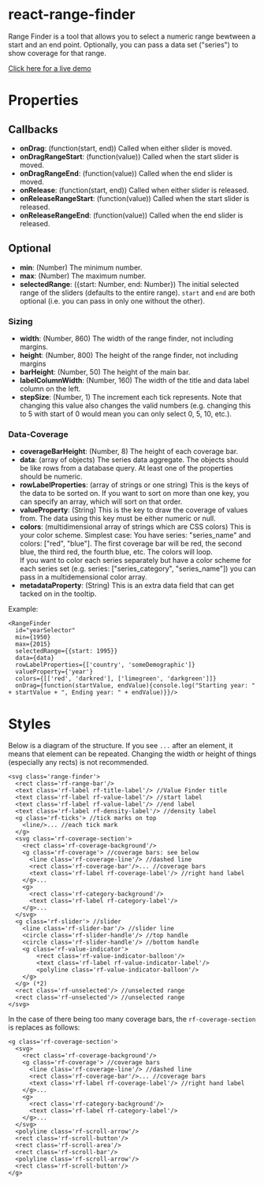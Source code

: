 react-range-finder
==================

Range Finder is a tool that allows you to select a numeric range bewtween a start and an end point. Optionally, you can pass a data set ("series") to show coverage for that range.

[Click here for a live demo](http://yeahbuthats.github.io/react-range-finder/)

Properties
==========

Callbacks
---------

* **onDrag**: (function(start, end)) Called when either slider is moved.
* **onDragRangeStart**: (function(value)) Called when the start slider is moved.
* **onDragRangeEnd**: (function(value)) Called when the end slider is moved.
* **onRelease**: (function(start, end)) Called when either slider is released.
* **onReleaseRangeStart**: (function(value)) Called when the start slider is released.
* **onReleaseRangeEnd**: (function(value)) Called when the end slider is released.

Optional
--------

* **min**: (Number) The minimum number.
* **max**: (Number) The maximum number.
* **selectedRange**: ({start: Number, end: Number}) The initial selected range of the sliders (defaults to the entire range). `start` and `end` are both optional (i.e. you can pass in only one without the other).

### Sizing ###

* **width**: (Number, 860) The width of the range finder, not including margins. 
* **height**: (Number, 800) The height of the range finder, not including margins
* **barHeight**: (Number, 50) The height of the main bar.
* **labelColumnWidth**: (Number, 160) The width of the title and data label column on the left.
* **stepSize**: (Number, 1) The increment each tick represents. Note that changing this value also changes the valid numbers (e.g. changing this to 5 with start of 0 would mean you can only select 0, 5, 10, etc.).

### Data-Coverage ###

* **coverageBarHeight**: (Number, 8) The height of each coverage bar.
* **data**: (array of objects) The series data aggregate. The objects should be like rows from a database query. At least one of the properties should be numeric.
* **rowLabelProperties**: (array of strings or one string) This is the keys of the data to be sorted on. If you want to sort on more than one key, you can specify an array, which will sort on that order.
* **valueProperty**: (String) This is the key to draw the coverage of values from. The data using this key must be either numeric or null.
* **colors**: (multidimensional array of strings which are CSS colors) This is your color scheme. Simplest case: You have series: "series_name" and colors: ["red", "blue"]. The first coverage bar will be red, the second blue, the third red, the fourth blue, etc. The colors will loop.  
If you want to color each series separately but have a color scheme for each series set (e.g. series: ["series_category", "series_name"]) you can pass in a multidemensional color array.
* **metadataProperty**: (String) This is an extra data field that can get tacked on in the tooltip.

Example:

    <RangeFinder 
      id="yearSelector"
      min={1950}
      max={2015}
      selectedRange={{start: 1995}}
      data={data}
      rowLabelProperties={['country', 'someDemographic']}
      valueProperty={'year'}
      colors={[['red', 'darkred'], ['limegreen', 'darkgreen']]}
      onDrag={function(startValue, endValue){console.log("Starting year: " + startValue + ", Ending year: " + endValue)}}/>

Styles
======

Below is a diagram of the structure. If you see `...` after an element, it means that element can be repeated. Changing the width or height of things (especially any rects) is not recommended.

    <svg class='range-finder'>
      <rect class='rf-range-bar'/>
      <text class='rf-label rf-title-label'/> //Value Finder title
      <text class='rf-label rf-value-label'/> //start label
      <text class='rf-label rf-value-label'/> //end label
      <text class='rf-label rf-density-label'/> //density label
      <g class='rf-ticks'> //tick marks on top
        <line/>... //each tick mark
      </g>
      <svg class='rf-coverage-section'>
        <rect class='rf-coverage-background'/>
        <g class='rf-coverage'> //coverage bars: see below
          <line class='rf-coverage-line'/> //dashed line
          <rect class='rf-coverage-bar'/>... //coverage bars
          <text class='rf-label rf-coverage-label'/> //right hand label
        </g>...
        <g>
          <rect class='rf-category-background'/>
          <text class='rf-label rf-category-label'/>
        </g>...
      </svg>
      <g class='rf-slider'> //slider
        <line class='rf-slider-bar'/> //slider line
        <circle class='rf-slider-handle'/> //top handle
        <circle class='rf-slider-handle'/> //bottom handle
        <g class='rf-value-indicator'>
            <rect class='rf-value-indicator-balloon'/>
            <text class='rf-label rf-value-indicator-label'/>
            <polyline class='rf-value-indicator-balloon'/>
        </g>
      </g> (*2)
      <rect class='rf-unselected'/> //unselected range
      <rect class='rf-unselected'/> //unselected range
    </svg>

In the case of there being too many coverage bars, the `rf-coverage-section` is replaces as follows:

    <g class='rf-coverage-section'>
      <svg>
        <rect class='rf-coverage-background'/>
        <g class='rf-coverage'> //coverage bars
          <line class='rf-coverage-line'/> //dashed line
          <rect class='rf-coverage-bar'/>... //coverage bars
          <text class='rf-label rf-coverage-label'/> //right hand label
        </g>...
        <g>
          <rect class='rf-category-background'/>
          <text class='rf-label rf-category-label'/>
        </g>...
      </svg>
      <polyline class='rf-scroll-arrow'/>
      <rect class='rf-scroll-button'/>
      <rect class='rf-scroll-area'/>
      <rect class='rf-scroll-bar'/>
      <polyline class='rf-scroll-arrow'/>
      <rect class='rf-scroll-button'/>
    </g>
